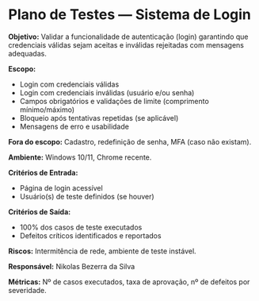 # Plano de Testes — Sistema de Login

**Objetivo:** Validar a funcionalidade de autenticação (login) garantindo que credenciais válidas sejam aceitas e inválidas rejeitadas com mensagens adequadas.

**Escopo:**
- Login com credenciais válidas
- Login com credenciais inválidas (usuário e/ou senha)
- Campos obrigatórios e validações de limite (comprimento mínimo/máximo)
- Bloqueio após tentativas repetidas (se aplicável)
- Mensagens de erro e usabilidade

**Fora do escopo:** Cadastro, redefinição de senha, MFA (caso não existam).

**Ambiente:** Windows 10/11, Chrome recente.

**Critérios de Entrada:**
- Página de login acessível
- Usuário(s) de teste definidos (se houver)

**Critérios de Saída:**
- 100% dos casos de teste executados
- Defeitos críticos identificados e reportados

**Riscos:** Intermitência de rede, ambiente de teste instável.

**Responsável:** Nikolas Bezerra da Silva

**Métricas:** Nº de casos executados, taxa de aprovação, nº de defeitos por severidade.
